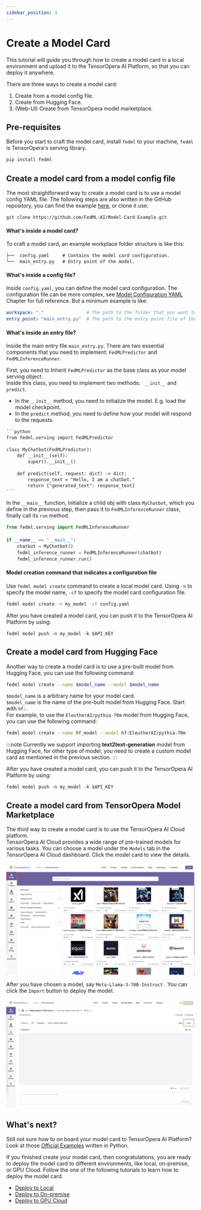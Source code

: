 ```yaml
---
sidebar_position: 3
---
```


# Create a Model Card

This tutorial will guide you through how to create a model card in a local environment and upload it to the TensorOpera AI Platform, so that you can deploy it anywhere.

There are three ways to create a model card: 
   1. Create from a model config file.
   2. Create from Hugging Face.
   3. (Web-UI) Create from TensorOpera model marketplace.


## Pre-requisites
Before you start to craft the model card, install `fedml` to your machine, `fedml` is TensorOpera's serving library.

```bash
pip install fedml
```
## Create a model card from a model config file

The most straightforward way to create a model card is to use a model config YAML file. The following steps are also written
in the GitHub repository, you can find the example [here](https://github.com/FedML-AI/Model-Card-Example.git), or clone it use:

```shell
git clone https://github.com/FedML-AI/Model-Card-Example.git
```


#### What's inside a model card?
To craft a model card, an example workplace folder structure is like this:
```
├──  config.yaml     # Contains the model card configuration.
└──  main_entry.py   # Entry point of the model.
```

#### What's inside a config file?

Inside `config.yaml`, you can define the model card configuration. The configuration file can be more complex, see  [Model Configuration YAML](yaml_ref.md) Chapter for full reference. 
But a minimum example is like:

```yaml
workspace: "."                # The path to the folder that you want to create the model card.
entry_point: "main_entry.py"  # The path to the entry point file of the model.
```

#### What's inside an entry file?

Inside the main entry file `main_entry.py`. There are two essential components that you need to implement:
`FedMLPredictor` and `FedMLInferenceRunner`. 

First, you need to Inherit `FedMLPredictor` as the base class as your model serving object.  
Inside this class, you need to implement two methods: ` __init__` and `predict`.  
   - In the `__init__` method, you need to initialize the model. E.g. load the model checkpoint.
   - In the `predict` method, you need to define how your model will respond to the requests.

    ```python
    from fedml.serving import FedMLPredictor
    
    class MyChatbot(FedMLPredictor):               
        def __init__(self):
            super().__init__()
            
        def predict(self, request: dict) -> dict:
            response_text = "Hello, I am a chatbot."
            return {"generated_text": response_text}
    ```

In the `__main__` function, initialize a child obj with class `MyChatbot`, which you define in the previous step, 
then pass it to `FedMLInferenceRunner` class, finally call its `run` method.
```python
from fedml.serving import FedMLInferenceRunner

if __name__ == "__main__":
    chatbot = MyChatbot()
    fedml_inference_runner = FedMLInferenceRunner(chatbot)
    fedml_inference_runner.run()
```

#### Model creation command that indicates a configuration file

Use `fedml model create` command to create a local model card. Using `-n` to specify the model name, 
`-cf` to specify the model card configuration file.
```bash
fedml model create -n my_model -cf config.yaml
```

After you have created a model card, you can push it to the TensorOpera AI Platform by using:
```
fedml model push -n my_model -k $API_KEY
```

## Create a model card from Hugging Face

Another way to create a model card is to use a pre-built model from Hugging Face, you can use the following command:
```bash
fedml model create --name $model_name --model $model_name
```

`$model_name` is a arbitrary name for your model card.  
`$model_name` is the name of the pre-built model from Hugging Face. Start with `hf:`.  
For example, to use the `EleutherAI/pythia-70m` model from Hugging Face, you can use the following command:
```bash
fedml model create --name hf_model --model hf:EleutherAI/pythia-70m
```
:::note
Currently we support importing **text2text-generation** model from Hugging Face, for other type of model, 
you need to create a custom model card as mentioned in the previous section.
:::

After you have created a model card, you can push it to the TensorOpera AI Platform by using:

```
fedml model push -n my_model -k $API_KEY
```

## Create a model card from TensorOpera Model Marketplace

The third way to create a model card is to use the TensorOpera AI Cloud platform.  
TensorOpera AI Cloud provides a wide range of pre-trained models for various tasks. You can choose a model under the
`Models` tab in the TensorOpera AI Cloud dashboard. Click the model card to view the details.

![ModelHub.png](pics%2Fpage1%2FModelHub.png)

After you have chosen a model, say `Meta-Llama-3-70B-Instruct` . You can click the `Import` button to deploy the model.

![ImportButton.png](pics%2FImportButton.png)


## What's next?
Still not sure how to on board your model card to TensorOpera AI Platform?
Look at those [Official Examples](https://github.com/FedML-AI/model-serve) written in Python.

If you finished create your model card, then congratulations, you are ready to deploy the model card to different environments, like local, on-premise, or GPU Cloud. Follow the one of the following tutorials to learn how to deploy the model card.

- [Deploy to Local](deploy_local.md)
- [Deploy to On-premise](deploy_on_premise.md)
- [Deploy to GPU Cloud](deploy_cloud.md)
